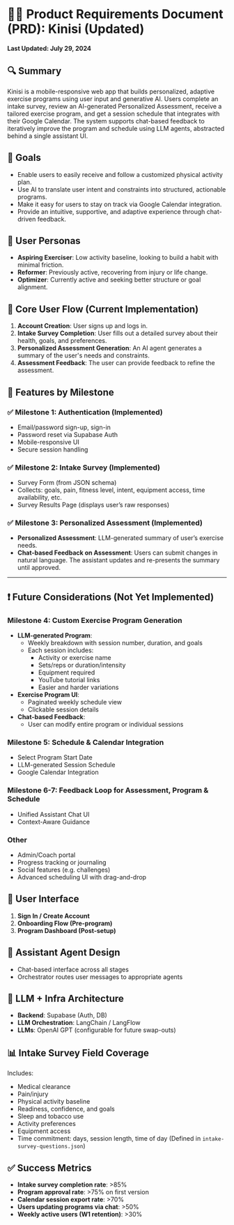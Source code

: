 # 🏋️‍♀️ Product Requirements Document (PRD): Kinisi (Updated)
**Last Updated: July 29, 2024**

## 🔍 Summary
Kinisi is a mobile-responsive web app that builds personalized, adaptive exercise programs using user input and generative AI. Users complete an intake survey, review an AI-generated Personalized Assessment, receive a tailored exercise program, and get a session schedule that integrates with their Google Calendar. The system supports chat-based feedback to iteratively improve the program and schedule using LLM agents, abstracted behind a single assistant UI.

## 🎯 Goals
*   Enable users to easily receive and follow a customized physical activity plan.
*   Use AI to translate user intent and constraints into structured, actionable programs.
*   Make it easy for users to stay on track via Google Calendar integration.
*   Provide an intuitive, supportive, and adaptive experience through chat-driven feedback.

## 👥 User Personas
*   **Aspiring Exerciser**: Low activity baseline, looking to build a habit with minimal friction.
*   **Reformer**: Previously active, recovering from injury or life change.
*   **Optimizer**: Currently active and seeking better structure or goal alignment.

## 🔄 Core User Flow (Current Implementation)
1.  **Account Creation**: User signs up and logs in.
2.  **Intake Survey Completion**: User fills out a detailed survey about their health, goals, and preferences.
3.  **Personalized Assessment Generation**: An AI agent generates a summary of the user's needs and constraints.
4.  **Assessment Feedback**: The user can provide feedback to refine the assessment.

## 🧱 Features by Milestone

### ✅ Milestone 1: Authentication (Implemented)
*   Email/password sign-up, sign-in
*   Password reset via Supabase Auth
*   Mobile-responsive UI
*   Secure session handling

### ✅ Milestone 2: Intake Survey (Implemented)
*   Survey Form (from JSON schema)
*   Collects: goals, pain, fitness level, intent, equipment access, time availability, etc.
*   Survey Results Page (displays user’s raw responses)

### ✅ Milestone 3: Personalized Assessment (Implemented)
*   **Personalized Assessment**: LLM-generated summary of user’s exercise needs.
*   **Chat-based Feedback on Assessment**: Users can submit changes in natural language. The assistant updates and re-presents the summary until approved.

---

## ❗ Future Considerations (Not Yet Implemented)

### Milestone 4: Custom Exercise Program Generation
*   **LLM-generated Program**:
    *   Weekly breakdown with session number, duration, and goals
    *   Each session includes:
        *   Activity or exercise name
        *   Sets/reps or duration/intensity
        *   Equipment required
        *   YouTube tutorial links
        *   Easier and harder variations
*   **Exercise Program UI**:
    *   Paginated weekly schedule view
    *   Clickable session details
*   **Chat-based Feedback**:
    *   User can modify entire program or individual sessions

### Milestone 5: Schedule & Calendar Integration
*   Select Program Start Date
*   LLM-generated Session Schedule
*   Google Calendar Integration

### Milestone 6-7: Feedback Loop for Assessment, Program & Schedule
*   Unified Assistant Chat UI
*   Context-Aware Guidance

### Other
*   Admin/Coach portal
*   Progress tracking or journaling
*   Social features (e.g. challenges)
*   Advanced scheduling UI with drag-and-drop

## 📱 User Interface
1.  **Sign In / Create Account**
2.  **Onboarding Flow (Pre-program)**
3.  **Program Dashboard (Post-setup)**

## 💬 Assistant Agent Design
*   Chat-based interface across all stages
*   Orchestrator routes user messages to appropriate agents

## 🧠 LLM + Infra Architecture
*   **Backend**: Supabase (Auth, DB)
*   **LLM Orchestration**: LangChain / LangFlow
*   **LLMs**: OpenAI GPT (configurable for future swap-outs)

## 📊 Intake Survey Field Coverage
Includes:
*   Medical clearance
*   Pain/injury
*   Physical activity baseline
*   Readiness, confidence, and goals
*   Sleep and tobacco use
*   Activity preferences
*   Equipment access
*   Time commitment: days, session length, time of day
(Defined in `intake-survey-questions.json`)

## ✅ Success Metrics
*   **Intake survey completion rate**: >85%
*   **Program approval rate**: >75% on first version
*   **Calendar session export rate**: >70%
*   **Users updating programs via chat**: >50%
*   **Weekly active users (W1 retention)**: >30%
